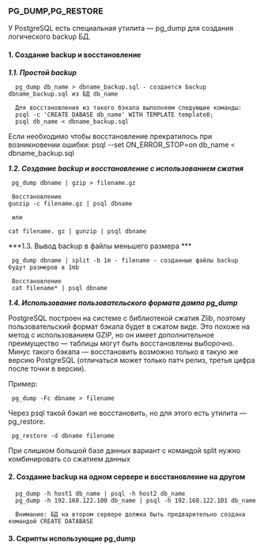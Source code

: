 ### PG_DUMP,PG_RESTORE

У PostgreSQL есть специальная утилита — pg_dump для создания логического backup БД.

#### 1. Создание backup и восстановление

***1.1. Простой backup***
      
      pg_dump db_name > dbname_backup.sql - создается backup dbname_backup.sql из БД db_name
      
      Для восстановления из такого бэкапа выполняем следующие команды:
      psql -c 'CREATE DABASE db_name' WITH TEMPLATE template0;
      psql db_name < dbname_backup.sql
      
Если необходимо чтобы восстановление прекратилось при возникновении ошибки:
      psql --set ON_ERROR_STOP=on db_name < dbname_backup.sql

***1.2. Создание backup и восстановление с использованием сжатия***

     pg_dump dbname | gzip > filename.gz

     Восстановление
	gunzip -c filename.gz | psql dbname
     
     или 
     
	cat filename. gz | gunzip | psql dbname

***1.3. Вывод backup в файлы меньшего размера ***

     pg_dump dbname | split -b 1m - filename - созданные файлы backup будут размеров в 1mb
     
     Восстановление
     cat filename* | psql dbname
     
***1.4. Использование пользовательского формата дампа pg_dump***

PostgreSQL построен на системе с библиотекой сжатия Zlib, поэтому пользовательский формат бэкапа будет в сжатом виде. Это похоже на метод с использованием GZIP, но он имеет дополнительное преимущество — таблицы могут быть восстановлены выборочно. Минус такого бэкапа — восстановить возможно только в такую же версию PostgreSQL (отличаться может только патч релиз, третья цифра после точки в версии). 

Пример:

     pg_dump -Fc dbname > filename
	
Через psql такой бэкап не восстановить, но для этого есть утилита — pg_restore.

     pg_restore -d dbname filename

При слишком большой базе данных вариант с командой split нужно комбинировать со сжатием данных


#### 2. Создание backup на одном сервере и восстановление на другом

      pg_dump -h host1 db_name | psql -h host2 db_name
      pg_dump -h 192.168.122.100 db_name | psql -h 192.168.122.101 db_name
      
      Внимание: БД на втором сервере должна быть предварительно создана командой CREATE DATABASE
      
  
#### 3. Скрипты использующие pg_dump
